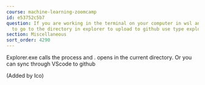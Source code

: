```yaml
---
course: machine-learning-zoomcamp
id: e53752c5b7
question: If you are working in the terminal on your computer in wsl and you want
  to go to the directory in explorer to upload to github use type explorer.exe .
section: Miscellaneous
sort_order: 4290
---
```


Explorer.exe calls the process and . opens in the current directory.
Or you can sync through VScode to github

(Added by Ico)

